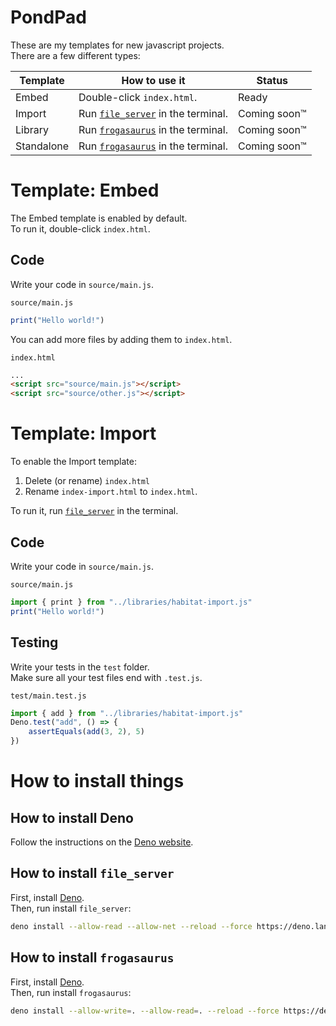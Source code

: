 # PondPad

These are my templates for new javascript projects.<br>
There are a few different types:

| Template   | How to use it                                                     | Status       |
| ---------- | ----------------------------------------------------------------- | ------------ |
| Embed      | Double-click `index.html`.                                        | Ready        |
| Import     | Run [`file_server`](#how-to-install-file_server) in the terminal. | Coming soon™ |
| Library    | Run [`frogasaurus`](#how-to-install-frogasaurus) in the terminal. | Coming soon™ |
| Standalone | Run [`frogasaurus`](#how-to-install-frogasaurus) in the terminal. | Coming soon™ |

# Template: Embed

The Embed template is enabled by default.<br>
To run it, double-click `index.html`.

## Code

Write your code in `source/main.js`.<br>

`source/main.js`

```js
print("Hello world!")
```

You can add more files by adding them to `index.html`.<br>

`index.html`

```html
...
<script src="source/main.js"></script>
<script src="source/other.js"></script>
```

# Template: Import

To enable the Import template:

1. Delete (or rename) `index.html`
2. Rename `index-import.html` to `index.html`.

To run it, run [`file_server`](#how-to-install-file_server) in the terminal.<br>

## Code

Write your code in `source/main.js`.<br>

`source/main.js`

```js
import { print } from "../libraries/habitat-import.js"
print("Hello world!")
```

## Testing

Write your tests in the `test` folder.<br>
Make sure all your test files end with `.test.js`.

`test/main.test.js`

```js
import { add } from "../libraries/habitat-import.js"
Deno.test("add", () => {
	assertEquals(add(3, 2), 5)
})
```

# How to install things

## How to install Deno

Follow the instructions on the [Deno website](https://deno.land/manual/getting_started/installation).

## How to install `file_server`

First, install [Deno](#how-to-install-deno).<br>
Then, run install `file_server`:

```sh
deno install --allow-read --allow-net --reload --force https://deno.land/std/http/file_server.ts
```

## How to install `frogasaurus`

First, install [Deno](#how-to-install-deno).<br>
Then, run install `frogasaurus`:

```sh
deno install --allow-write=. --allow-read=. --reload --force https://deno.land/x/frogasaurus/frogasaurus.js
```
